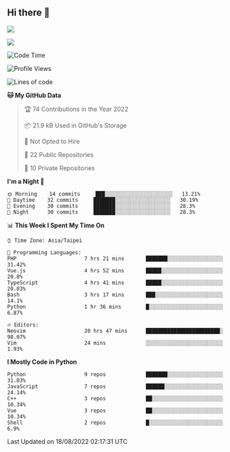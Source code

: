 ## Hi there 👋

![](https://github-readme-stats.vercel.app/api?username=CSY54&theme=nord&show_icons=true)

![](https://github-readme-stats.vercel.app/api/top-langs/?username=CSY54&theme=nord&layout=compact&card_width=445)

<!--START_SECTION:waka-->
![Code Time](http://img.shields.io/badge/Code%20Time-1%2C105%20hrs%2016%20mins-blue)

![Profile Views](http://img.shields.io/badge/Profile%20Views-8-blue)

![Lines of code](https://img.shields.io/badge/From%20Hello%20World%20I%27ve%20Written-108%20Thousand%20lines%20of%20code-blue)

**🐱 My GitHub Data** 

> 🏆 74 Contributions in the Year 2022
 > 
> 📦 21.9 kB Used in GitHub's Storage 
 > 
> 🚫 Not Opted to Hire
 > 
> 📜 22 Public Repositories 
 > 
> 🔑 10 Private Repositories  
 > 
**I'm a Night 🦉** 

```text
🌞 Morning    14 commits     ███░░░░░░░░░░░░░░░░░░░░░░   13.21% 
🌆 Daytime    32 commits     ███████░░░░░░░░░░░░░░░░░░   30.19% 
🌃 Evening    30 commits     ███████░░░░░░░░░░░░░░░░░░   28.3% 
🌙 Night      30 commits     ███████░░░░░░░░░░░░░░░░░░   28.3%

```


📊 **This Week I Spent My Time On** 

```text
⌚︎ Time Zone: Asia/Taipei

💬 Programming Languages: 
PHP                      7 hrs 21 mins       ███████░░░░░░░░░░░░░░░░░░   31.42% 
Vue.js                   4 hrs 52 mins       █████░░░░░░░░░░░░░░░░░░░░   20.8% 
TypeScript               4 hrs 41 mins       █████░░░░░░░░░░░░░░░░░░░░   20.03% 
Bash                     3 hrs 17 mins       ███░░░░░░░░░░░░░░░░░░░░░░   14.1% 
Python                   1 hr 36 mins        █░░░░░░░░░░░░░░░░░░░░░░░░   6.87%

🔥 Editors: 
Neovim                   20 hrs 47 mins      ████████████████████████░   98.07% 
Vim                      24 mins             ░░░░░░░░░░░░░░░░░░░░░░░░░   1.93%

```

**I Mostly Code in Python** 

```text
Python                   9 repos             ███████░░░░░░░░░░░░░░░░░░   31.03% 
JavaScript               7 repos             ██████░░░░░░░░░░░░░░░░░░░   24.14% 
C++                      3 repos             ██░░░░░░░░░░░░░░░░░░░░░░░   10.34% 
Vue                      3 repos             ██░░░░░░░░░░░░░░░░░░░░░░░   10.34% 
Shell                    2 repos             █░░░░░░░░░░░░░░░░░░░░░░░░   6.9%

```



 Last Updated on 18/08/2022 02:17:31 UTC
<!--END_SECTION:waka-->

<!--
**CSY54/CSY54** is a ✨ _special_ ✨ repository because its `README.md` (this file) appears on your GitHub profile.

Here are some ideas to get you started:

- 🔭 I’m currently working on ...
- 🌱 I’m currently learning ...
- 👯 I’m looking to collaborate on ...
- 🤔 I’m looking for help with ...
- 💬 Ask me about ...
- 📫 How to reach me: ...
- 😄 Pronouns: ...
- ⚡ Fun fact: ...
-->
